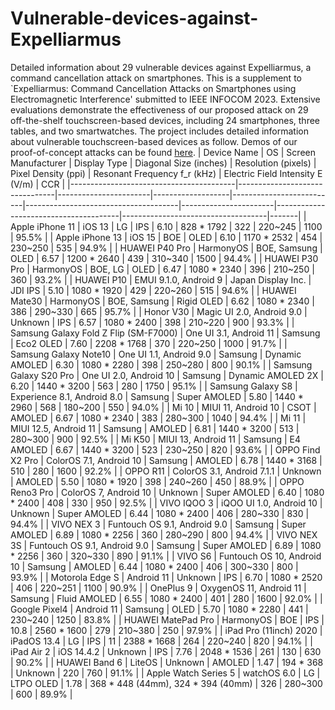 # Vulnerable-devices-against-Expelliarmus
Detailed information about 29 vulnerable devices against Expelliarmus, a command cancellation attack on smartphones.
This is a supplement to `Expelliarmus: Command Cancellation Attacks on Smartphones using Electromagnetic Interference' submitted to IEEE INFOCOM 2023. Extensive evaluations demonstrate the effectiveness of our proposed attack on 29 off-the-shelf touchscreen-based devices, including 24 smartphones, three tables, and two smartwatches. The project includes detailed information about vulnerable touchscreen-based devices as follow. Demos of our proof-of-concept attacks can be found [here](https://youtu.be/DYdLjGM1gXw).
| Device   Name                           | OS                             | Screen   Manufacturer | Display Type      | Diagonal Size   (inches) | Resolution   (pixels)                | Pixel Density   (ppi) | Resonant   Frequency f_r (kHz) | Electric Field   Intensity E (V/m) | CCR   |
|-----------------------------------------|--------------------------------|-----------------------|-------------------|--------------------------|--------------------------------------|-----------------------|---------------------------------------|------------------------------------|-------|
| Apple iPhone   11                       | iOS 13                         | LG                    | IPS               | 6.10                     | 828 * 1792                           | 322                   | 220~245                        | 1100                               | 95.5% |
| Apple iPhone   13                       | iOS 15                         | BOE                   | OLED              | 6.10                     | 1170 * 2532                          | 454                   | 230~250                        | 535                                | 94.9% |
| HUAWEI P40 Pro                          | HarmonyOS                      | BOE, Samsung          | OLED              | 6.57                     | 1200 * 2640                          | 439                   | 310~340                        | 1500                               | 94.4% |
| HUAWEI P30 Pro                          | HarmonyOS                      | BOE, LG               | OLED              | 6.47                     | 1080 * 2340                          | 396                   | 210~250             | 360                                | 93.2% |
| HUAWEI P10                              | EMUI 9.1.0, Android 9          | Japan Display Inc.    | JDI IPS           | 5.10                     | 1080 * 1920                          | 429                   | 220~260                        | 515                                | 94.6% |
| HUAWEI Mate30                           | HarmonyOS                      | BOE, Samsung          | Rigid OLED        | 6.62                     | 1080 * 2340                          | 386                   | 290~330                        | 665                                | 95.7% |
| Honor V30                               | Magic UI 2.0, Android   9.0    | Unknown               | IPS               | 6.57                     | 1080 * 2400                          | 398                   | 210~220                        | 900                                | 93.3% |
| Samsung Galaxy   Fold Z Flip (SM-F7000) | One UI 3.1, Android   11       | Samsung               | Eco2 OLED         | 7.60                     | 2208 * 1768                          | 370                   | 220~250                        | 1000                               | 91.7% |
| Samsung Galaxy   Note10                 | One UI 1.1, Android   9.0      | Samsung               | Dynamic AMOLED    | 6.30                     | 1080 * 2280                          | 398                   | 250~280                        | 800                                | 90.1% |
| Samsung Galaxy   S20 Pro                | One UI 2.0, Android   10       | Samsung               | Dynamic AMOLED 2X | 6.20                     | 1440 * 3200                          | 563                   | 280                            | 1750                               | 95.1% |
| Samsung Galaxy   S8                     | Experience 8.1,   Android 8.0  | Samsung               | Super AMOLED      | 5.80                     | 1440 * 2960                          | 568                   | 180~200                        | 550                                | 94.0% |
| Mi 10                                   | MIUI 11, Android 10            | CSOT                  | AMOLED            | 6.67                     | 1080 * 2340                          | 383                   | 280~300                        | 1040                               | 94.4% |
| Mi 11                                   | MIUI 12.5, Android 11          | Samsung               | AMOLED            | 6.81                     | 1440 * 3200                          | 513                   | 280~300                        | 900                                | 92.5% |
| Mi K50                                  | MIUI 13, Android 11            | Samsung               | E4 AMOLED         | 6.67                     | 1440 * 3200                          | 523                   | 230~250                        | 820                                | 93.6% |
| OPPO Find X2   Pro                      | ColorOS 7.1, Android   10      | Samsung               | AMOLED            | 6.78                     | 1440 * 3168                          | 510                   | 280                            | 1600                               | 92.2% |
| OPPO R11                                | ColorOS 3.1, Android   7.1.1   | Unknown               | AMOLED            | 5.50                     | 1080 * 1920                          | 398                   | 240~260                        | 450                                | 88.9% |
| OPPO Reno3 Pro                          | ColorOS 7, Android 10          | Unknown               | Super AMOLED      | 6.40                     | 1080 * 2400                          | 408                   | 330                            | 950                                | 92.5% |
| VIVO IQOO 3                             | iQOO UI 1.0, Android   10      | Unknown               | Super AMOLED      | 6.44                     | 1080 * 2400                          | 406                   | 280~330                        | 830                                | 94.4% |
| VIVO NEX 3                              | Funtouch OS 9.1,   Android 9.0 | Samsung               | Super AMOLED      | 6.89                     | 1080 * 2256                          | 360                   | 280~290                        | 800                                | 94.4% |
| VIVO NEX 3S                             | Funtouch OS 9.1,   Android 9.0 | Samsung               | Super AMOLED      | 6.89                     | 1080 * 2256                          | 360                   | 320~330                        | 890                                | 91.1% |
| VIVO S6                                 | Funtouch OS 10,   Android 10   | Samsung               | AMOLED            | 6.44                     | 1080 * 2400                          | 406                   | 300~330                        | 800                                | 93.9% |
| Motorola Edge   S                       | Android 11                     | Unknown               | IPS               | 6.70                     | 1080 * 2520                          | 406                   | 220~251                        | 1100                               | 90.9% |
| OnePlus 9                               | OxygenOS 11, Android   11      | Samsung               | Fluid AMOLED      | 6.55                     | 1080 * 2400                          | 401                   | 280                            | 1600                               | 92.0% |
| Google Pixel4                           | Android 11                     | Samsung               | OLED              | 5.70                     | 1080 * 2280                          | 441                   | 230~240                        | 1250                               | 83.8% |
| HUAWEI MatePad   Pro                    | HarmonyOS                      | BOE                   | IPS               | 10.8                     | 2560 * 1600                          | 279                   | 210~380                        | 250                                | 97.9% |
| iPad Pro   (11inch) 2020                | iPadOS 13.4                    | LG                    | IPS               | 11                       | 2388 * 1668                          | 264                   | 220~240                        | 820                                | 94.1% |
| iPad Air 2                              | iOS 14.4.2                     | Unknown               | IPS               | 7.76                     | 2048 * 1536                          | 261                   | 130                            | 630                                | 90.2% |
| HUAWEI Band 6                           | LiteOS                         | Unknown               | AMOLED            | 1.47                     | 194 * 368                            | Unknown               | 220                            | 760                                | 91.1% |
| Apple Watch   Series 5                  | watchOS 6.0                    | LG                    | LTPO OLED         | 1.78                     | 368 * 448 (44mm), 324   * 394 (40mm) | 326                   | 280~300                        | 600                                | 89.9% |
